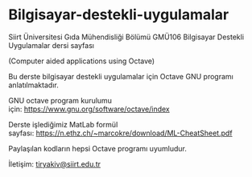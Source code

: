 # Bilgisayar-destekli-uygulamalar

Siirt Üniversitesi Gıda Mühendisliği Bölümü GMÜ106 Bilgisayar Destekli Uygulamalar dersi sayfası

(Computer aided applications using Octave)

Bu derste bilgisayar destekli uygulamalar için Octave GNU programı anlatılmaktadır.

GNU octave program kurulumu için: https://www.gnu.org/software/octave/index

Derste işlediğimiz MatLab formül sayfası: https://n.ethz.ch/~marcokre/download/ML-CheatSheet.pdf

Paylaşılan kodların hepsi Octave programı uyumludur. 

İletişim: tiryakiv@siirt.edu.tr
